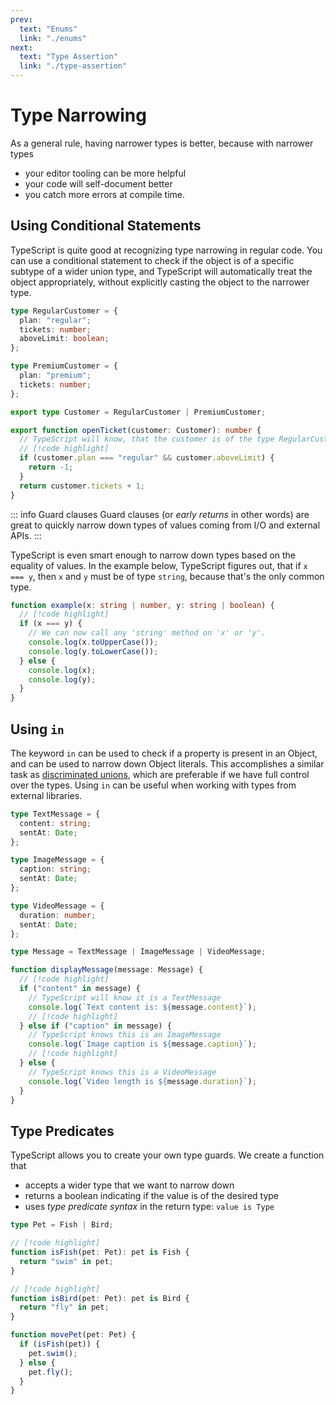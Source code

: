 ```yaml
---
prev:
  text: "Enums"
  link: "./enums"
next:
  text: "Type Assertion"
  link: "./type-assertion"
---
```


# Type Narrowing

As a general rule, having narrower types is better, because with narrower types

- your editor tooling can be more helpful
- your code will self-document better
- you catch more errors at compile time.

## Using Conditional Statements

TypeScript is quite good at recognizing type narrowing in regular code. You can use a conditional statement to check if the object is of a specific subtype of a wider union type, and TypeScript will automatically treat the object appropriately, without explicitly casting the object to the narrower type.

```typescript
type RegularCustomer = {
  plan: "regular";
  tickets: number;
  aboveLimit: boolean;
};

type PremiumCustomer = {
  plan: "premium";
  tickets: number;
};

export type Customer = RegularCustomer | PremiumCustomer;

export function openTicket(customer: Customer): number {
  // TypeScript will know, that the customer is of the type RegularCustomer if his plan is "regular"
  // [!code highlight]
  if (customer.plan === "regular" && customer.aboveLimit) {
    return -1;
  }
  return customer.tickets + 1;
}
```

::: info Guard clauses
Guard clauses (or _early returns_ in other words) are great to quickly narrow down types of values coming from I/O and external APIs.
:::

TypeScript is even smart enough to narrow down types based on the equality of values. In the example below, TypeScript figures out, that if `x === y`, then `x` and `y` must be of type `string`, because that's the only common type.

```typescript
function example(x: string | number, y: string | boolean) {
  // [!code highlight]
  if (x === y) {
    // We can now call any 'string' method on 'x' or 'y'.
    console.log(x.toUpperCase());
    console.log(y.toLowerCase());
  } else {
    console.log(x);
    console.log(y);
  }
}
```

## Using `in`

The keyword `in` can be used to check if a property is present in an Object, and can be used to narrow down Object literals. This accomplishes a similar task as [discriminated unions](./objects#discriminated-unions), which are preferable if we have full control over the types. Using `in` can be useful when working with types from external libraries.

```typescript
type TextMessage = {
  content: string;
  sentAt: Date;
};

type ImageMessage = {
  caption: string;
  sentAt: Date;
};

type VideoMessage = {
  duration: number;
  sentAt: Date;
};

type Message = TextMessage | ImageMessage | VideoMessage;

function displayMessage(message: Message) {
  // [!code highlight]
  if ("content" in message) {
    // TypeScript will know it is a TextMessage
    console.log(`Text content is: ${message.content}`);
    // [!code highlight]
  } else if ("caption" in message) {
    // TypeScript knows this is an ImageMessage
    console.log(`Image caption is ${message.caption}`);
    // [!code highlight]
  } else {
    // TypeScript knows this is a VideoMessage
    console.log(`Video length is ${message.duration}`);
  }
}
```

## Type Predicates

TypeScript allows you to create your own type guards. We create a function that

- accepts a wider type that we want to narrow down
- returns a boolean indicating if the value is of the desired type
- uses _type predicate syntax_ in the return type: `value is Type`

```typescript
type Pet = Fish | Bird;

// [!code highlight]
function isFish(pet: Pet): pet is Fish {
  return "swim" in pet;
}

// [!code highlight]
function isBird(pet: Pet): pet is Bird {
  return "fly" in pet;
}

function movePet(pet: Pet) {
  if (isFish(pet)) {
    pet.swim();
  } else {
    pet.fly();
  }
}
```
